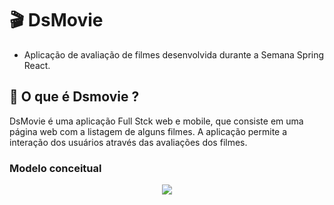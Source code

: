 # 🎬 DsMovie

- Aplicação de avaliação de filmes desenvolvida durante a Semana Spring React.

## 🎥 O que é Dsmovie ?

DsMovie é uma aplicação Full Stck web e mobile, que consiste em uma página web com a listagem de alguns filmes. A aplicação permite a interação dos usuários através das avaliações dos filmes.



### Modelo conceitual 

<div align="center"> 
    <img src="../_assets/modelo.png">
</div>
